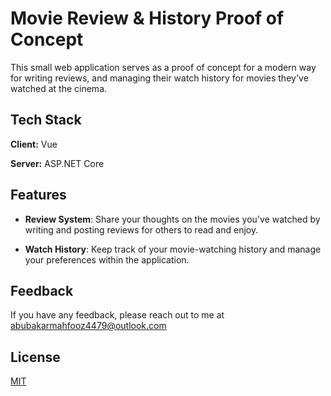 # Movie Review & History Proof of Concept

This small web application serves as a proof of concept for a modern way for writing reviews, and managing their watch history for movies they've watched at the cinema.



## Tech Stack

**Client:** Vue

**Server:** ASP.NET Core


## Features

- **Review System**: Share your thoughts on the movies you've watched by writing and posting reviews for others to read and enjoy.

- **Watch History**: Keep track of your movie-watching history and manage your preferences within the application.

## Feedback

If you have any feedback, please reach out to me at abubakarmahfooz4479@outlook.com


## License

[MIT](https://choosealicense.com/licenses/mit/)
